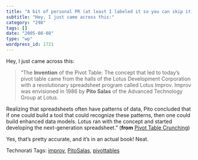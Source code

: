 ```yaml
---
title: "A bit of personal PR (at least I labeled it so you can skip it)"
subtitle: "Hey, I just came across this:"
category: "298"
tags: []
date: "2005-08-08"
type: "wp"
wordpress_id: 1721
---
```

Hey, I just came across this:  

> “The **Invention** of the Pivot Table: The concept that led to today’s pivot table came from the halls of the Lotus Development Corporation with a revolutionary spreadsheet program called Lotus Improv. Improv was envisioned in 1986 by **Pito Salas** of the Advanced Technology Group at Lotus. 

Realizing that spreadsheets often have patterns of data, Pito concluded that if one could build a tool that could recognize these patterns, then one could build enhanced data models. Lotus ran with the concept and started developing the next-generation spreadsheet.” (**from** [Pivot Table Crunching](http://safari.oreilly.com/?x=1&mode=section&sortKey=title&sortOrder=asc&view=&xmlid=0789734354/fm01lev1sec3&g=&catid=&s=1&b=1&f=1&t=1&c=1&u=1&r=&o=1&n=1&d=1&p=1&a=0&page=0))

Yes, that’s pretty accurate, and it’s in an actual book! Neat.

Technorati Tags: [improv](http://technorati.com/tag/improv), [PitoSalas](http://technorati.com/tag/PitoSalas), [pivottables](http://technorati.com/tag/pivottables)